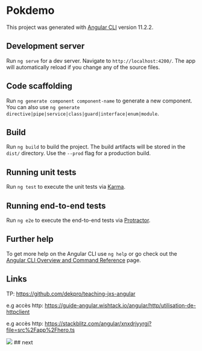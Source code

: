 # Pokdemo

This project was generated with [Angular CLI](https://github.com/angular/angular-cli) version 11.2.2.

## Development server

Run `ng serve` for a dev server. Navigate to `http://localhost:4200/`. The app will automatically reload if you change any of the source files.

## Code scaffolding

Run `ng generate component component-name` to generate a new component. You can also use `ng generate directive|pipe|service|class|guard|interface|enum|module`.

## Build

Run `ng build` to build the project. The build artifacts will be stored in the `dist/` directory. Use the `--prod` flag for a production build.

## Running unit tests

Run `ng test` to execute the unit tests via [Karma](https://karma-runner.github.io).

## Running end-to-end tests

Run `ng e2e` to execute the end-to-end tests via [Protractor](http://www.protractortest.org/).

## Further help

To get more help on the Angular CLI use `ng help` or go check out the [Angular CLI Overview and Command Reference](https://angular.io/cli) page.

## Links
TP: https://github.com/dekpro/teaching-jxs-angular

e.g accès http: https://guide-angular.wishtack.io/angular/http/utilisation-de-httpclient

e.g accès http: https://stackblitz.com/angular/xnxdrjyyrgj?file=src%2Fapp%2Fhero.ts

<img src="https://avatars.githubusercontent.com/u/41009567?s=60&v=4">
## next
